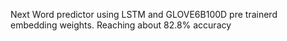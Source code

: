 Next Word predictor using LSTM and GLOVE6B100D pre trainerd embedding weights. Reaching about 82.8% accuracy
